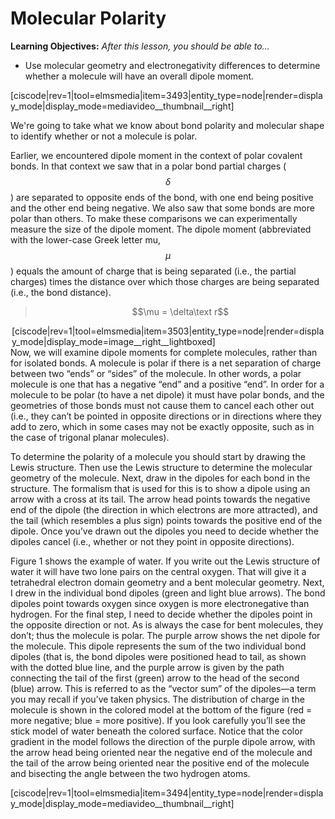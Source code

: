 <div style="float:right;margin:auto"><ebook-button title="Molecular polarity" link="https://genchem.science.psu.edu/08-4-molecular-polarity"></ebook-button></div>


# Molecular Polarity

**Learning Objectives:** _After this lesson, you should be able to…_
* Use molecular geometry and electronegativity differences to determine whether a molecule will have an overall dipole moment. 


[ciscode|rev=1|tool=elmsmedia|item=3493|entity_type=node|render=display_mode|display_mode=mediavideo__thumbnail__right]

We're going to take what we know about bond polarity and molecular shape to identify whether or not a molecule is polar.

Earlier, we encountered dipole moment in the context of polar covalent bonds. In that context we saw that in a polar bond partial charges ($$\delta$$) are separated to opposite ends of the bond, with one end being positive and the other end being negative. We also saw that some bonds are more polar than others. To make these comparisons we can experimentally measure the size of the dipole moment. The dipole moment (abbreviated with the lower-case Greek letter mu, $$\mu$$) equals the amount of charge that is being separated (i.e., the partial charges) times the distance over which those charges are being separated (i.e., the bond distance). 

> $$\mu = \delta\text r$$

<div style="float:none;max-width:500px;margin:auto">[ciscode|rev=1|tool=elmsmedia|item=3503|entity_type=node|render=display_mode|display_mode=image__right__lightboxed]</div

Now, we will examine dipole moments for complete molecules, rather than for isolated bonds. A molecule is polar if there is a net separation of charge between two “ends” or “sides” of the molecule. In other words, a polar molecule is one that has a negative “end” and a positive “end”. In order for a molecule to be polar (to have a net dipole) it must have polar bonds, and the geometries of those bonds must not cause them to cancel each other out (i.e., they can’t be pointed in opposite directions or in directions where they add to zero, which in some cases may not be exactly opposite, such as in the case of trigonal planar molecules). 

To determine the polarity of a molecule you should start by drawing the Lewis structure. Then use the Lewis structure to determine the molecular geometry of the molecule. Next, draw in the dipoles for each bond in the structure. The formalism that is used for this is to show a dipole using an arrow with a cross at its tail. The arrow head points towards the negative end of the dipole (the direction in which electrons are more attracted), and the tail (which resembles a plus sign) points towards the positive end of the dipole. Once you’ve drawn out the dipoles you need to decide whether the dipoles cancel (i.e., whether or not they point in opposite directions). 

Figure 1 shows the example of water. If you write out the Lewis structure of water it will have two lone pairs on the central oxygen. That will give it a tetrahedral electron domain geometry and a bent molecular geometry. Next, I drew in the individual bond dipoles (green and light blue arrows). The bond dipoles point towards oxygen since oxygen is more electronegative than hydrogen. For the final step, I need to decide whether the dipoles point in the opposite direction or not. As is always the case for bent molecules, they don’t; thus the molecule is polar. The purple arrow shows the net dipole for the molecule. This dipole represents the sum of the two individual bond dipoles (that is, the bond dipoles were positioned head to tail, as shown with the dotted blue line, and the purple arrow is given by the path connecting the tail of the first (green) arrow to the head of the second (blue) arrow. This is referred to as the “vector sum” of the dipoles—a term you may recall if you’ve taken physics. The distribution of charge in the molecule is shown in the colored model at the bottom of the figure (red = more negative; blue = more positive). If you look carefully you’ll see the stick model of water beneath the colored surface. Notice that the color gradient in the model follows the direction of the purple dipole arrow, with the arrow head being oriented near the negative end of the molecule and the tail of the arrow being oriented near the positive end of the molecule and bisecting the angle between the two hydrogen atoms. 


[ciscode|rev=1|tool=elmsmedia|item=3494|entity_type=node|render=display_mode|display_mode=mediavideo__thumbnail__right]



